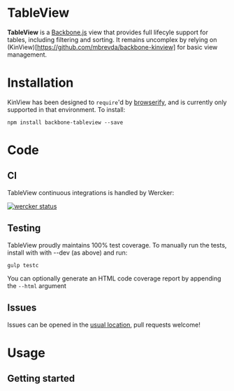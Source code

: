 # TableView
**TableView** is a [Backbone.js](http://backbonejs.org/) view that provides full 
lifecyle support for tables, including filtering and sorting. It remains 
uncomplex by relying on (KinView)[https://github.com/mbrevda/backbone-kinview]
for basic view management.

# Installation

KinView has been designed to `require`'d by [browserify](http://browserify.org/),
and is currently only supported in that environment. To install:

```
npm install backbone-tableview --save
```

# Code

## CI
TableView continuous integrations is handled by Wercker:

[![wercker status](https://app.wercker.com/status/ed888333a4f3fb17e3738866f446c5b9/m "wercker status")](https://app.wercker.com/project/bykey/ed888333a4f3fb17e3738866f446c5b9)

## Testing
TableView proudly maintains 100% test coverage. To manually run the tests, install with with --dev (as above) and run:

```
gulp testc
```

You can optionally generate an HTML code coverage report by appending the `--html` argument

## Issues
Issues can be opened in the [usual location](https://github.com/mbrevda/backbone-tableview/issues), pull requests welcome!

# Usage
## Getting started
